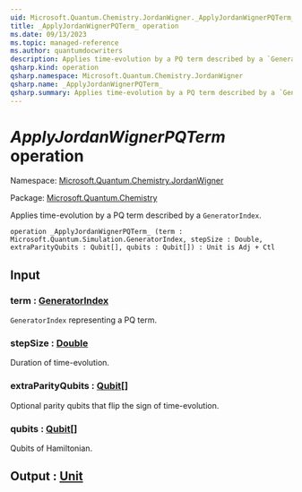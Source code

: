 ```yaml
---
uid: Microsoft.Quantum.Chemistry.JordanWigner._ApplyJordanWignerPQTerm_
title: _ApplyJordanWignerPQTerm_ operation
ms.date: 09/13/2023
ms.topic: managed-reference
ms.author: quantumdocwriters
description: Applies time-evolution by a PQ term described by a `GeneratorIndex`.
qsharp.kind: operation
qsharp.namespace: Microsoft.Quantum.Chemistry.JordanWigner
qsharp.name: _ApplyJordanWignerPQTerm_
qsharp.summary: Applies time-evolution by a PQ term described by a `GeneratorIndex`.
---
```


# _ApplyJordanWignerPQTerm_ operation

Namespace: [Microsoft.Quantum.Chemistry.JordanWigner](xref:Microsoft.Quantum.Chemistry.JordanWigner)

Package: [Microsoft.Quantum.Chemistry](https://nuget.org/packages/Microsoft.Quantum.Chemistry)


Applies time-evolution by a PQ term described by a `GeneratorIndex`.

```qsharp
operation _ApplyJordanWignerPQTerm_ (term : Microsoft.Quantum.Simulation.GeneratorIndex, stepSize : Double, extraParityQubits : Qubit[], qubits : Qubit[]) : Unit is Adj + Ctl
```


## Input

### term : [GeneratorIndex](xref:Microsoft.Quantum.Simulation.GeneratorIndex)

`GeneratorIndex` representing a PQ term.


### stepSize : [Double](xref:microsoft.quantum.qsharp.valueliterals#double-literals)

Duration of time-evolution.


### extraParityQubits : [Qubit](xref:microsoft.quantum.qsharp.valueliterals#qubit-literals)[]

Optional parity qubits that flip the sign of time-evolution.


### qubits : [Qubit](xref:microsoft.quantum.qsharp.valueliterals#qubit-literals)[]

Qubits of Hamiltonian.



## Output : [Unit](xref:microsoft.quantum.qsharp.valueliterals#unit-literal)

